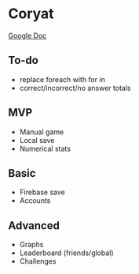 # Coryat

[Google Doc](https://docs.google.com/document/d/1Zv8SKOVWy4V1g2C6xmQH91oUexX5lUQnp8sOtDngBns/edit?usp=sharing)

## To-do
- replace foreach with for in
- correct/incorrect/no answer totals

## MVP
- Manual game
- Local save
- Numerical stats

## Basic
- Firebase save
- Accounts

## Advanced
- Graphs
- Leaderboard (friends/global)
- Challenges